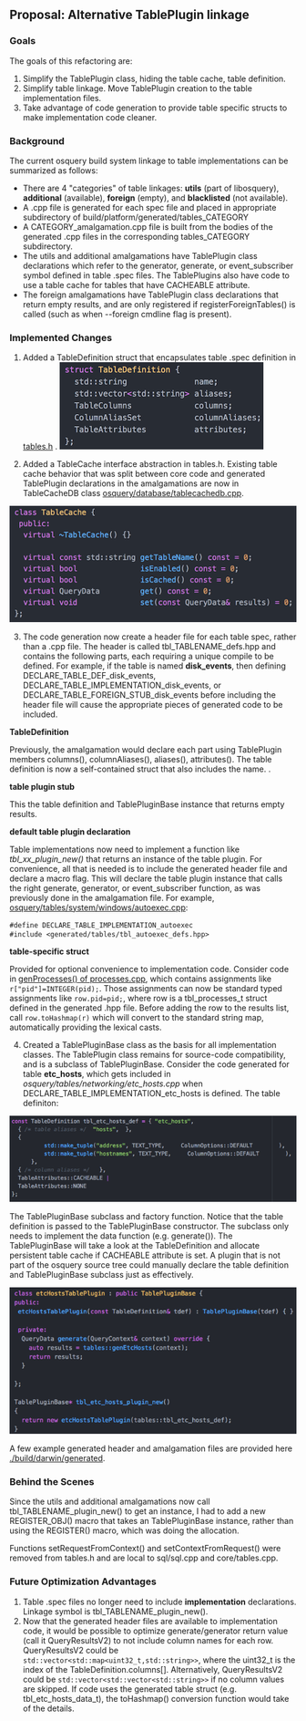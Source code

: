 ## Proposal: Alternative TablePlugin linkage

### Goals

The goals of this refactoring are:
 1. Simplify the TablePlugin class, hiding the table cache, table definition.
 2. Simplify table linkage.  Move TablePlugin creation to the table implementation files.
 3. Take advantage of code generation to provide table specific structs to make implementation code cleaner.

### Background

The current osquery build system linkage to table implementations can be summarized as follows:
 - There are 4 "categories" of table linkages: **utils** (part of libosquery), **additional** (available), **foreign** (empty), and **blacklisted** (not available).
 - A .cpp file is generated for each spec file and placed in appropriate subdirectory of build/platform/generated/tables_CATEGORY
 - A CATEGORY_amalgamation.cpp file is built from the bodies of the generated .cpp files in the corresponding tables_CATEGORY subdirectory.
 - The utils and additional amalgamations have TablePlugin class declarations which refer to the generator, generate, or event_subscriber symbol defined in table .spec files.  The TablePlugins also have code to use a table cache for tables that have CACHEABLE attribute.
 - The foreign amalgamations have TablePlugin class declarations that return empty results, and are only registered if registerForeignTables() is called (such as when --foreign cmdline flag is present).

### Implemented Changes
1. Added a TableDefinition struct that encapsulates table .spec definition in [tables.h](https://github.com/packetzero/osquery/blob/alt_table_linkage_m/include/osquery/tables.h) .
![TableDefinition ](./images/ssTableDefinition.png)

2. Added a TableCache interface abstraction in tables.h.  Existing table cache behavior that was split between core code and generated TablePlugin declarations in the amalgamations are now in TableCacheDB class [osquery/database/tablecachedb.cpp](https://github.com/packetzero/osquery/blob/alt_table_linkage_m/osquery/database/tablecachedb.cpp).

![TableCache ](./images/ssTableCache.png)

3. The code generation now create a header file for each table spec, rather than a .cpp file.  The header is called tbl_TABLENAME_defs.hpp and contains the following parts, each requiring a unique compile to be defined.  For example, if the table is named **disk_events**, then defining DECLARE_TABLE_DEF_disk_events,  DECLARE_TABLE_IMPLEMENTATION_disk_events, or DECLARE_TABLE_FOREIGN_STUB_disk_events before including the header file will cause the appropriate pieces of generated code to be included.

 **TableDefinition**

 Previously, the amalgamation would declare each part using TablePlugin members columns(), columnAliases(), aliases(), attributes().  The table definition is now a self-contained struct that also includes the name.  .

 **table plugin stub**

 This the table definition and TablePluginBase instance that returns empty results.

 **default table plugin declaration**

 Table implementations now need to implement a function like *tbl_xx_plugin_new()* that returns an instance of the table plugin.  For convenience, all that is needed is to include the generated header file and declare a macro flag.  This will declare the table plugin instance that calls the right generate, generator, or event_subscriber function, as was previously done in the amalgamation file.  For example, [osquery/tables/system/windows/autoexec.cpp]():
 ```
#define DECLARE_TABLE_IMPLEMENTATION_autoexec
#include <generated/tables/tbl_autoexec_defs.hpp>
 ```

 **table-specific struct**

 Provided for optional convenience to implementation code.  Consider code in [genProcesses() of processes.cpp](https://github.com/packetzero/osquery/blob/437429054e33a3ebd39069a05b711d0dad6e42fc/osquery/tables/system/darwin/processes.cpp#L274), which  contains assignments like `r["pid"]=INTEGER(pid);`.  Those assignments can now be standard typed assignments like `row.pid=pid;`, where row is a tbl_processes_t struct defined in the generated .hpp file.  Before adding the row to the results list, call `row.toHashmap(r)` which will convert to the standard string map, automatically providing the lexical casts.

4. Created a TablePluginBase class as the basis for all implementation classes.  The TablePlugin class remains for source-code compatibility, and is a subclass of TablePluginBase.  Consider the code generated for table **etc_hosts**, which gets included in *osquery/tables/networking/etc_hosts.cpp* when DECLARE_TABLE_IMPLEMENTATION_etc_hosts is defined. The table definiton:

![table def](./images/ssTableDefEtcHosts.png)

The TablePluginBase subclass and factory function. Notice that the table definition is passed to the TablePluginBase constructor.  The subclass only needs to implement the data function (e.g. generate()).  The TablePluginBase will take a look at the TableDefinition and allocate persistent table cache if CACHEABLE attribute is set.  A plugin that is not part of the osquery source tree could manually declare the table definition and TablePluginBase subclass just as effectively.

![table plugin subclass](./images/ssTablePluginEtcHosts.png)

A few example generated header and amalgamation files are provided here [./build/darwin/generated](./build/darwin/generated).

### Behind the Scenes

Since the utils and additional amalgamations now call tbl_TABLENAME_plugin_new() to get an instance, I had to add a new REGISTER_OBJ() macro that takes an TablePluginBase instance, rather than using the REGISTER() macro, which was doing the allocation.

Functions setRequestFromContext() and setContextFromRequest() were removed from tables.h and are local to sql/sql.cpp and core/tables.cpp.

### Future Optimization Advantages
1. Table .spec files no longer need to include **implementation** declarations.  Linkage symbol is tbl_TABLENAME_plugin_new().
2. Now that the generated header files are available to implementation code, it would be possible to optimize generate/generator return value (call it QueryResultsV2) to not include column names for each row.  QueryResultsV2 could be `std::vector<std::map<uint32_t,std::string>>`, where the uint32_t is the index of the TableDefinition.columns[].  Alternatively, QueryResultsV2 could be `std::vector<std::vector<std::string>>` if no column values are skipped. If code uses the generated table struct (e.g. tbl_etc_hosts_data_t), the toHashmap() conversion function would take of the details.
